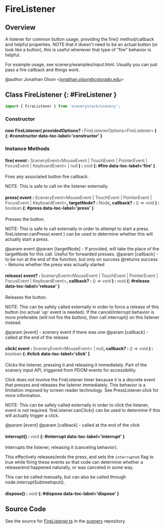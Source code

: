 # FireListener

## Overview

A listener for common button usage, providing the fire() method/callback and helpful properties. NOTE that it doesn't
need to be an actual button (or look like a button), this is useful whenever that type of "fire" behavior is helpful.

For example usage, see scenery/examples/input.html. Usually you can just pass a fire callback and things work.

@author Jonathan Olson &lt;jonathan.olson@colorado.edu&gt;

## Class FireListener {: #FireListener }


```js
import { FireListener } from 'scenerystack/scenery';
```
### Constructor

#### new FireListener( providedOptions? : <span style="font-weight: 400; opacity: 80%;">FireListenerOptions&lt;FireListener&gt;</span> ) {: #constructor data-toc-label='constructor' }

### Instance Methods

#### fire( event : <span style="font-weight: 400; opacity: 80%;">SceneryEvent&lt;MouseEvent | TouchEvent | PointerEvent | FocusEvent | KeyboardEvent&gt; | null</span> ) : <span style="font-weight: 400; opacity: 80%;">void</span> {: #fire data-toc-label='fire' }

Fires any associated button fire callback.

NOTE: This is safe to call on the listener externally.

#### press( event : <span style="font-weight: 400; opacity: 80%;">SceneryEvent&lt;MouseEvent | TouchEvent | PointerEvent | FocusEvent | KeyboardEvent&gt;</span>, targetNode? : <span style="font-weight: 400; opacity: 80%;">Node</span>, callback? : <span style="font-weight: 400; opacity: 80%;">() =&gt; void</span> ) : <span style="font-weight: 400; opacity: 80%;">boolean</span> {: #press data-toc-label='press' }

Presses the button.

NOTE: This is safe to call externally in order to attempt to start a press. fireListener.canPress( event ) can
be used to determine whether this will actually start a press.

@param event
@param [targetNode] - If provided, will take the place of the targetNode for this call. Useful for
                             forwarded presses.
@param [callback] - to be run at the end of the function, but only on success
@returns success - Returns whether the press was actually started

#### release( event? : <span style="font-weight: 400; opacity: 80%;">SceneryEvent&lt;MouseEvent | TouchEvent | PointerEvent | FocusEvent | KeyboardEvent&gt;</span>, callback? : <span style="font-weight: 400; opacity: 80%;">() =&gt; void</span> ) : <span style="font-weight: 400; opacity: 80%;">void</span> {: #release data-toc-label='release' }

Releases the button.

NOTE: This can be safely called externally in order to force a release of this button (no actual 'up' event is
needed). If the cancel/interrupt behavior is more preferable (will not fire the button), then call interrupt()
on this listener instead.

@param [event] - scenery event if there was one
@param [callback] - called at the end of the release

#### click( event : <span style="font-weight: 400; opacity: 80%;">SceneryEvent&lt;MouseEvent&gt; | null</span>, callback? : <span style="font-weight: 400; opacity: 80%;">() =&gt; void</span> ) : <span style="font-weight: 400; opacity: 80%;">boolean</span> {: #click data-toc-label='click' }

Clicks the listener, pressing it and releasing it immediately. Part of the scenery input API, triggered from PDOM
events for accessibility.

Click does not involve the FireListener timer because it is a discrete event that
presses and releases the listener immediately. This behavior is a limitation imposed
by screen reader technology. See PressListener.click for more information.

NOTE: This can be safely called externally in order to click the listener, event is not required.
fireListener.canClick() can be used to determine if this will actually trigger a click.

@param [event]
@param [callback] - called at the end of the click

#### interrupt() : <span style="font-weight: 400; opacity: 80%;">void</span> {: #interrupt data-toc-label='interrupt' }

Interrupts the listener, releasing it (canceling behavior).

This effectively releases/ends the press, and sets the `interrupted` flag to true while firing these events
so that code can determine whether a release/end happened naturally, or was canceled in some way.

This can be called manually, but can also be called through node.interruptSubtreeInput().

#### dispose() : <span style="font-weight: 400; opacity: 80%;">void</span> {: #dispose data-toc-label='dispose' }



## Source Code

See the source for [FireListener.ts](https://github.com/phetsims/scenery/blob/main/js/listeners/FireListener.ts) in the [scenery](https://github.com/phetsims/scenery) repository.
